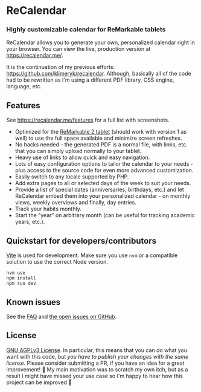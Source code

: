 # ReCalendar
### Highly customizable calendar for ReMarkable tablets

ReCalendar allows you to generate your own, personalized calendar right in your browser. You can view the live, production version at https://recalendar.me/.

It is the continuation of my previous efforts: https://github.com/klimeryk/recalendar. Although, basically all of the code had to be rewritten as I'm using a different PDF library, CSS engine, language, etc.

## Features

See https://recalendar.me/features for a full list with screenshots.

 - Optimized for the [ReMarkable 2 tablet](https://remarkable.com/store/remarkable-2) (should work with version 1 as well) to use the full space available and minimize screen refreshes.
 - No hacks needed - the generated PDF is a normal file, with links, etc. that you can simply upload normally to your tablet.
 - Heavy use of links to allow quick and easy navigation.
 - Lots of easy configuration options to tailor the calendar to your needs - plus access to the source code for even more advanced customization.
 - Easily switch to any locale supported by PHP.
 - Add extra pages to all or selected days of the week to suit your needs.
 - Provide a list of special dates (anniversaries, birthdays, etc.) and let ReCalendar embed them into your personalized calendar - on monthly views, weekly overviews and finally, day entries.
 - Track your habits monthly.
 - Start the "year" on arbitrary month (can be useful for tracking academic years, etc.).

## Quickstart for developers/contributors

[Vite](https://vitejs.dev/) is used for development. Make sure you use `nvm` or a compatible solution to use the correct Node version.

```
nvm use
npm install
npm run dev
```

## Known issues

See the [FAQ](https://recalendar.me/faq) and [the open issues on GitHub](https://github.com/klimeryk/recalendar.js/issues).

## License

[GNU AGPLv3 License](https://github.com/klimeryk/recalendar.js/blob/main/LICENSE). In particular, this means that you can do what you want with this code, but *you have to publish your changes with the same license*. Please consider submitting a PR, if you have an idea for a great improvement! 🙏 My main motivation was to scratch my own itch, but as a result I might have missed your use case so I'm happy to hear how this project can be improved 🙇
